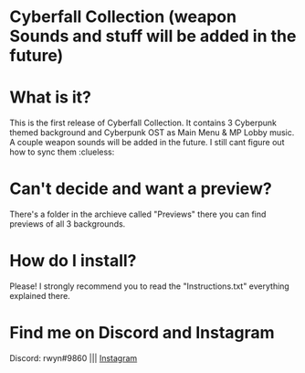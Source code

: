# Cyberfall Collection (weapon Sounds and stuff will be added in the future)

# What is it?
 This is the first release of Cyberfall Collection. It contains 3 Cyberpunk themed background and Cyberpunk OST as Main Menu & MP Lobby music. A couple weapon sounds will be added in the future. I still cant figure out how to sync them :clueless:

# Can't decide and want a preview?
 There's a folder in the archieve called "Previews" there you can find previews of all 3 backgrounds.

# How do I install?
 Please! I strongly recommend you to read the "Instructions.txt" everything explained there.

# Find me on Discord and Instagram
 Discord: rwyn#9860 ||| [Instagram](https://www.instagram.com/k3rnelpan1c.asc)
